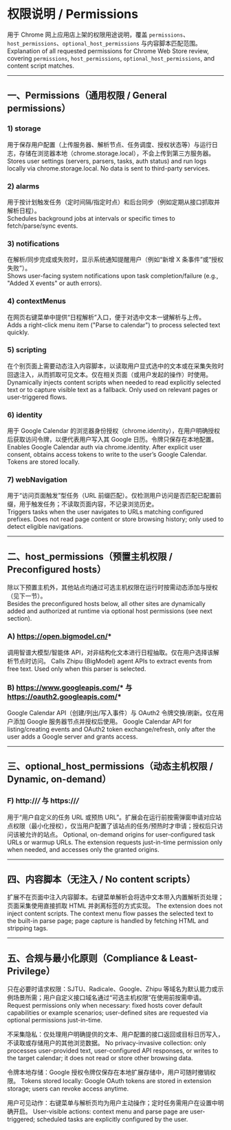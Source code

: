 # 权限说明 / Permissions

用于 Chrome 网上应用店上架的权限用途说明，覆盖 `permissions`、`host_permissions`、`optional_host_permissions` 与内容脚本匹配范围。
Explanation of all requested permissions for Chrome Web Store review, covering `permissions`, `host_permissions`, `optional_host_permissions`, and content script matches.

---

## 一、Permissions（通用权限 / General permissions）

### 1) storage
用于保存用户配置（上传服务器、解析节点、任务调度、授权状态等）与运行日志，存储在浏览器本地（chrome.storage.local），不会上传到第三方服务器。\
Stores user settings (servers, parsers, tasks, auth status) and run logs locally via chrome.storage.local. No data is sent to third-party services.

### 2) alarms
用于按计划触发任务（定时间隔/指定时点）和后台同步（例如定期从接口抓取并解析日程）。\
Schedules background jobs at intervals or specific times to fetch/parse/sync events.

### 3) notifications
在解析/同步完成或失败时，显示系统通知提醒用户（例如“新增 X 条事件”或“授权失败”）。\
Shows user-facing system notifications upon task completion/failure (e.g., "Added X events" or auth errors).

### 4) contextMenus
在网页右键菜单中提供“日程解析”入口，便于对选中文本一键解析与上传。\
Adds a right-click menu item ("Parse to calendar") to process selected text quickly.

### 5) scripting
在个别页面上需要动态注入内容脚本，以读取用户显式选中的文本或在采集失败时回退注入，从而抓取可见文本。仅在相关页面（或用户发起的操作）时使用。\
Dynamically injects content scripts when needed to read explicitly selected text or to capture visible text as a fallback. Only used on relevant pages or user-triggered flows.

### 6) identity
用于 Google Calendar 的浏览器身份授权（chrome.identity），在用户明确授权后获取访问令牌，以便代表用户写入其 Google 日历。令牌只保存在本地配置。\
Enables Google Calendar auth via chrome.identity. After explicit user consent, obtains access tokens to write to the user’s Google Calendar. Tokens are stored locally.

### 7) webNavigation
用于“访问页面触发”型任务（URL 前缀匹配）。仅检测用户访问是否匹配已配置前缀，用于触发任务；不读取页面内容，不记录浏览历史。\
Triggers tasks when the user navigates to URLs matching configured prefixes. Does not read page content or store browsing history; only used to detect eligible navigations.

---

## 二、host_permissions（预置主机权限 / Preconfigured hosts）

除以下预置主机外，其他站点均通过可选主机权限在运行时按需动态添加与授权（见下一节）。\
Besides the preconfigured hosts below, all other sites are dynamically added and authorized at runtime via optional host permissions (see next section).

### A) https://open.bigmodel.cn/*
调用智谱大模型/智能体 API，对非结构化文本进行日程抽取。仅在用户选择该解析节点时访问。
Calls Zhipu (BigModel) agent APIs to extract events from free text. Used only when this parser is selected.

### B) https://www.googleapis.com/* 与 https://oauth2.googleapis.com/*
Google Calendar API（创建/列出/写入事件）与 OAuth2 令牌交换/刷新。仅在用户添加 Google 服务器节点并授权后使用。
Google Calendar API for listing/creating events and OAuth2 token exchange/refresh, only after the user adds a Google server and grants access.

---

## 三、optional_host_permissions（动态主机权限 / Dynamic, on-demand）

### F) http://*/* 与 https://*/*
用于“用户自定义的任务 URL 或预热 URL”。扩展会在运行前按需弹窗申请对应站点权限（最小化授权），仅当用户配置了该站点的任务/预热时才申请；授权后只访问该被允许的站点。
Optional, on-demand origins for user-configured task URLs or warmup URLs. The extension requests just-in-time permission only when needed, and accesses only the granted origins.

---

## 四、内容脚本（无注入 / No content scripts）

扩展不在页面中注入内容脚本。右键菜单解析会将选中文本带入内置解析页处理；页面采集使用直接抓取 HTML 并剥离标签的方式实现。
The extension does not inject content scripts. The context menu flow passes the selected text to the built-in parse page; page capture is handled by fetching HTML and stripping tags.

---

## 五、合规与最小化原则（Compliance & Least-Privilege）

只在必要时请求权限：SJTU、Radicale、Google、Zhipu 等域名为默认能力或示例场景所需；用户自定义接口域名通过“可选主机权限”在使用前按需申请。
Request permissions only when necessary: fixed hosts cover default capabilities or example scenarios; user-defined sites are requested via optional permissions just-in-time.

不采集隐私：仅处理用户明确提供的文本、用户配置的接口返回或目标日历写入，不读取或存储用户的其他浏览数据。
No privacy-invasive collection: only processes user-provided text, user-configured API responses, or writes to the target calendar; it does not read or store other browsing data.

令牌本地存储：Google 授权令牌仅保存在本地扩展存储中，用户可随时撤销权限。
Tokens stored locally: Google OAuth tokens are stored in extension storage; users can revoke access anytime.

用户可见动作：右键菜单与解析页均为用户主动操作；定时任务需用户在设置中明确开启。
User-visible actions: context menu and parse page are user-triggered; scheduled tasks are explicitly configured by the user.
